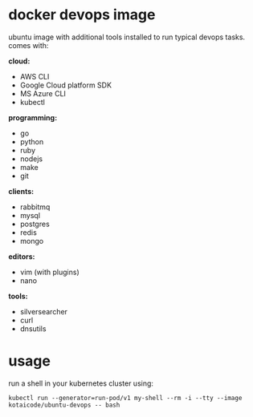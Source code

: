 # docker devops image

ubuntu image with additional tools installed to run typical devops tasks.
comes with:

**cloud:**

  - AWS CLI
  - Google Cloud platform SDK
  - MS Azure CLI
  - kubectl

**programming:**

  - go
  - python
  - ruby
  - nodejs
  - make
  - git

**clients:**

  - rabbitmq
  - mysql
  - postgres
  - redis
  - mongo

**editors:**

  - vim (with plugins)
  - nano

**tools:**

  - silversearcher
  - curl
  - dnsutils

# usage

run a shell in your kubernetes cluster using:
```
kubectl run --generator=run-pod/v1 my-shell --rm -i --tty --image kotaicode/ubuntu-devops -- bash
```

